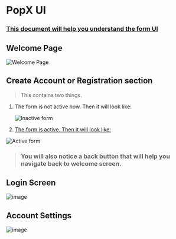 # PopX UI

### <ins>This document will help you understand the form UI</ins>

## Welcome Page

![Welcome Page](https://github.com/user-attachments/assets/819b0a49-c377-4a80-bedb-3d5a4b96f9d2)

## Create Account or Registration section
> This contains two things.
1. The form is not active now. Then it will look like:
   
   ![Inactive form](https://github.com/user-attachments/assets/a4b22198-b02a-4c86-90d8-86842a1f6d1b)
   
2. <ins> The form is active. Then it will look like: </ins>

  ![Active form](https://github.com/user-attachments/assets/ad458f87-c83b-47c9-8886-ae8af6740e0e)

> ### You will also notice a back button that will help you navigate back to welcome screen.

## Login Screen

![image](https://github.com/user-attachments/assets/b0b10970-b2d5-4346-b9f6-8b69779380e8)

## Account Settings

![image](https://github.com/user-attachments/assets/c18cba84-8edf-42ec-9594-52ffe529dd08)


